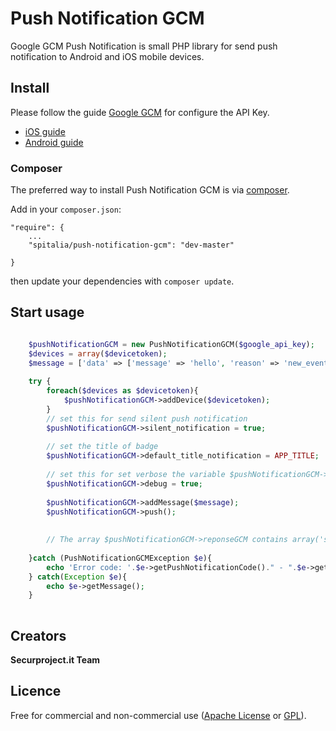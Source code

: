 Push Notification GCM
==================

Google GCM Push Notification is small PHP library for send push notification to Android and iOS mobile devices.


## Install

Please follow the guide [Google GCM](https://developers.google.com/cloud-messaging/) for configure the API Key.

- [iOS guide](https://developers.google.com/cloud-messaging/ios/client) 
- [Android guide](https://developers.google.com/cloud-messaging/android/client)

### Composer


The preferred way to install Push Notification GCM is via [composer](http://getcomposer.org/).

Add in your `composer.json`:

	"require": {
		...
		"spitalia/push-notification-gcm": "dev-master"
		
	}

then update your dependencies with `composer update`.

## Start usage

``` php

    $pushNotificationGCM = new PushNotificationGCM($google_api_key);
    $devices = array($devicetoken);
    $message = ['data' => ['message' => 'hello', 'reason' => 'new_event']];
    
    try {
        foreach($devices as $devicetoken){
            $pushNotificationGCM->addDevice($devicetoken);
        }
        // set this for send silent push notification
        $pushNotificationGCM->silent_notification = true;
        
        // set the title of badge
        $pushNotificationGCM->default_title_notification = APP_TITLE;
        
        // set this for set verbose the variable $pushNotificationGCM->reponseGCM
        $pushNotificationGCM->debug = true;
        
        $pushNotificationGCM->addMessage($message);
        $pushNotificationGCM->push();
        
        
        // The array $pushNotificationGCM->reponseGCM contains array('success'=>array(),'failure'=>array()); if debug is true return other keys
        
    }catch (PushNotificationGCMException $e){
        echo 'Error code: '.$e->getPushNotificationCode()." - ".$e->getMessage();
    } catch(Exception $e){
        echo $e->getMessage();
    }
    
```

## Creators

**Securproject.it Team**


## Licence

Free for commercial and non-commercial use ([Apache License](http://www.apache.org/licenses/LICENSE-2.0.html) or [GPL](http://www.gnu.org/licenses/gpl-2.0.html)).


